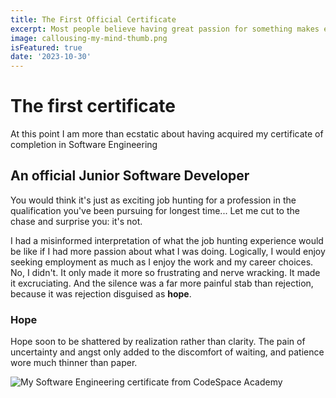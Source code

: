 ```yaml
---
title: The First Official Certificate
excerpt: Most people believe having great passion for something makes everything about it easier. I learnt the hard way it isn't the case!
image: callousing-my-mind-thumb.png
isFeatured: true
date: '2023-10-30'
---
```



# The first certificate 

At this point I am more than ecstatic about having acquired my certificate of completion in Software Engineering

## An official Junior Software Developer 

You would think it's just as exciting job hunting for a profession in the qualification you've been pursuing for longest time...
Let me cut to the chase and surprise you: it's not.

I had a misinformed interpretation of what the job hunting experience would be like if I had more passion about what I was doing. Logically, I would enjoy seeking employment as much as I enjoy the work and my career choices. No, I didn't. It only made it more so frustrating and nerve wracking. It made it excruciating. And the silence was a far more painful stab than rejection, because it was rejection disguised as **hope**.

### Hope

Hope soon to be shattered by realization rather than clarity. The pain of uncertainty and angst only added to the discomfort of waiting, and patience wore much thinner than paper.

![My Software Engineering certificate from CodeSpace Academy](SEcertificate.png)

